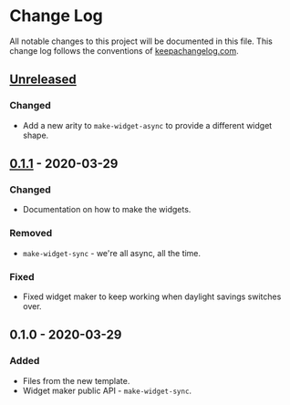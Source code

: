 # Change Log
All notable changes to this project will be documented in this file. This change log follows the conventions of [keepachangelog.com](http://keepachangelog.com/).

## [Unreleased]
### Changed
- Add a new arity to `make-widget-async` to provide a different widget shape.

## [0.1.1] - 2020-03-29
### Changed
- Documentation on how to make the widgets.

### Removed
- `make-widget-sync` - we're all async, all the time.

### Fixed
- Fixed widget maker to keep working when daylight savings switches over.

## 0.1.0 - 2020-03-29
### Added
- Files from the new template.
- Widget maker public API - `make-widget-sync`.

[Unreleased]: https://github.com/your-name/gossamer/compare/0.1.1...HEAD
[0.1.1]: https://github.com/your-name/gossamer/compare/0.1.0...0.1.1
